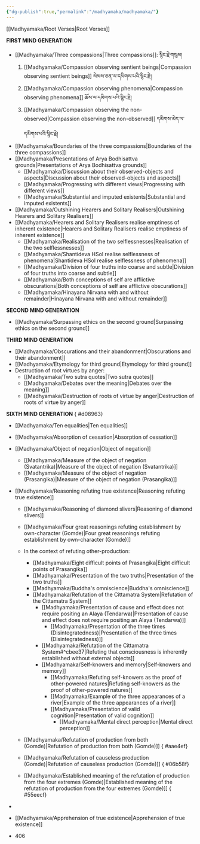 ```yaml
---
{"dg-publish":true,"permalink":"/madhyamaka/madhyamaka/"}
---
```


[[Madhyamaka/Root Verses\|Root Verses]]

**FIRST MIND GENERATION**
- [[Madhyamaka/Three compassions\|Three compassions]]: སྙིང་རྗེ་གསུམ།
	1. [[Madhyamaka/Compassion observing sentient beings\|Compassion observing sentient beings]] སེམས་ཅན་ལ་དམིགས་པའི་སྙིང་རྗེ།
	2. [[Madhyamaka/Compassion observing phenomena\|Compassion observing phenomena]] ཆོས་ལ་དམིགས་པའི་སྙིང་རྗེ།
	3. [[Madhyamaka/Compassion observing the non-observed\|Compassion observing the non-observed]] དམིགས་མེད་ལ་དམིགས་པའི་སྙིང་རྗེ།
- [[Madhyamaka/Boundaries of the three compassions\|Boundaries of the three compassions]]
- [[Madhyamaka/Presentations of Arya Bodhisattva grounds\|Presentations of Arya Bodhisattva grounds]]
	- [[Madhyamaka/Discussion about their observed-objects and aspects\|Discussion about their observed-objects and aspects]]
	- [[Madhyamaka/Progressing with different views\|Progressing with different views]]
	- [[Madhyamaka/Substantial and imputed existents\|Substantial and imputed existents]]
- [[Madhyamaka/Outshining Hearers and Solitary Realisers\|Outshining Hearers and Solitary Realisers]]
- [[Madhyamaka/Hearers and Solitary Realisers realise emptiness of inherent existence\|Hearers and Solitary Realisers realise emptiness of inherent existence]]
	- [[Madhyamaka/Realisation of the two selflessnesses\|Realisation of the two selflessnesses]]
	- [[Madhyamaka/Shantideva HSol realise selflessness of phenomena\|Shantideva HSol realise selflessness of phenomena]]
	- [[Madhyamaka/Division of four truths into coarse and subtle\|Division of four truths into coarse and subtle]]
	- [[Madhyamaka/Both conceptions of self are afflictive obscurations\|Both conceptions of self are afflictive obscurations]]
	- [[Madhyamaka/Hinayana Nirvana with and without remainder\|Hinayana Nirvana with and without remainder]]

**SECOND MIND GENERATION**
- [[Madhyamaka/Surpassing ethics on the second ground\|Surpassing ethics on the second ground]]

**THIRD MIND GENERATION**
- [[Madhyamaka/Obscurations and their abandonment\|Obscurations and their abandonment]]
- [[Madhyamaka/Etymology for third ground\|Etymology for third ground]]
- Destruction of root virtues by anger:
	- [[Madhyamaka/Two sutra quotes\|Two sutra quotes]]
	- [[Madhyamaka/Debates over the meaning\|Debates over the meaning]]
	- [[Madhyamaka/Destruction of roots of virtue by anger\|Destruction of roots of virtue by anger]]

**SIXTH MIND GENERATION**
{ #d08963}

- [[Madhyamaka/Ten equalities\|Ten equalities]] 
- [[Madhyamaka/Absorption of cessation\|Absorption of cessation]]
- [[Madhyamaka/Object of negation\|Object of negation]]
	- [[Madhyamaka/Measure of the object of negation (Svatantrika)\|Measure of the object of negation (Svatantrika)]]
	- [[Madhyamaka/Measure of the object of negation (Prasangika)\|Measure of the object of negation (Prasangika)]]
- [[Madhyamaka/Reasoning refuting true existence\|Reasoning refuting true existence]]
	- [[Madhyamaka/Reasoning of diamond slivers\|Reasoning of diamond slivers]]
	- [[Madhyamaka/Four great reasonings refuting establishment by own-character (Gomde)\|Four great reasonings refuting establishment by own-character (Gomde)]]
	- In the context of refuting other-production:
		- [[Madhyamaka/Eight difficult points of Prasangika\|Eight difficult points of Prasangika]]
		- [[Madhyamaka/Presentation of the two truths\|Presentation of the two truths]]
		- [[Madhyamaka/Buddha's omniscience\|Buddha's omniscience]]
		- [[Madhyamaka/Refutation of the Cittamatra System\|Refutation of the Cittamatra System]]
			- [[Madhyamaka/Presentation of cause and effect does not require positing an Alaya (Tendarwa)\|Presentation of cause and effect does not require positing an Alaya (Tendarwa)]]
				- [[Madhyamaka/Presentation of the three times (Disintegratedness)\|Presentation of the three times (Disintegratedness)]]
			- [[Madhyamaka/Refutation of the Cittamatra System#^cbee37\|Refuting that consciousness is inherently established without external objects]]
			- [[Madhyamaka/Self-knowers and memory\|Self-knowers and memory]]
				- [[Madhyamaka/Refuting self-knowers as the proof of other-powered natures\|Refuting self-knowers as the proof of other-powered natures]]
				- [[Madhyamaka/Example of the three appearances of a river\|Example of the three appearances of a river]]
				- [[Madhyamaka/Presentation of valid cognition\|Presentation of valid cognition]]
					- [[Madhyamaka/Mental direct perception\|Mental direct perception]]
	- [[Madhyamaka/Refutation of production from both (Gomde)\|Refutation of production from both (Gomde)]]
{ #aae4ef}

	- [[Madhyamaka/Refutation of causeless production (Gomde)\|Refutation of causeless production (Gomde)]]
{ #06b58f}

	- [[Madhyamaka/Established meaning of the refutation of production from the four extremes (Gomde)\|Established meaning of the refutation of production from the four extremes (Gomde)]]
{ #55eecf}

- 
- [[Madhyamaka/Apprehension of true existence\|Apprehension of true existence]]
- 406



